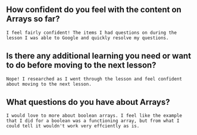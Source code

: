## How confident do you feel with the content on Arrays so far?

`I feel fairly confident! The items I had questions on during the lesson I was able to Google and quickly resolve my questions.`

## Is there any additional learning you need or want to do before moving to the next lesson?

`Nope! I researched as I went through the lesson and feel confident about moving to the next lesson.`

## What questions do you have about Arrays?

`I would love to more about boolean arrays. I feel like the example that I did for a boolean was a functioning array, but from what I could tell it wouldn't work very effciently as is.`